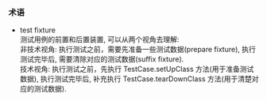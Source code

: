 ### 术语
- test fixture  
  测试用例的前置和后置装置, 可以从两个视角去理解:  
  非技术视角: 执行测试之前，需要先准备一些测试数据(prepare fixture), 执行测试完毕后, 需要清除对应的测试数据(suffix fixture).    
  技术视角: 执行测试之前，先执行 TestCase.setUpClass 方法(用于准备测试数据), 执行测试完毕后, 补充执行 TestCase.tearDownClass 方法(用于清楚对应的测试数据).